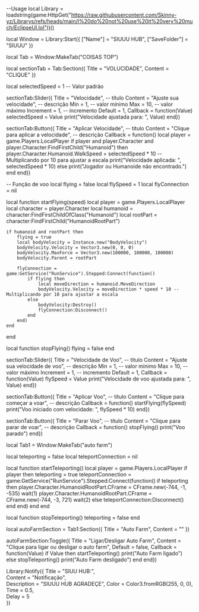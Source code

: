 --Usage
local Library = loadstring(game:HttpGet("https://raw.githubusercontent.com/Skinny-yz/Librarys/refs/heads/main/I%20do%20not%20use%20it%20very%20much/EclipseUI.lol"))()

local Window = Library:Start({
  ["Name"] = "SIUUU HUB",
  ["SaveFolder"] = "SIUUU"
})

local Tab = Window:MakeTab("COISAS TOP")

local sectionTab = Tab:Section({
  Title = "VOLUCIDADE",
  Content = "CLIQUE"
})

local selectedSpeed = 1 -- Valor padrão

sectionTab:Slider({
Title = "Velocidade",  -- título
Content = "Ajuste sua velocidade",  -- descrição
Min = 1,  -- valor mínimo
Max = 10,  -- valor máximo
Increment = 1,  -- incremento
Default = 1, 
Callback = function(Value)
    selectedSpeed = Value
    print("Velocidade ajustada para: ", Value)
end})

sectionTab:Button({
Title = "Aplicar Velocidade", -- título
Content = "Clique para aplicar a velocidade", -- descrição
Callback = function()
    local player = game.Players.LocalPlayer
    if player and player.Character and player.Character:FindFirstChild("Humanoid") then
        player.Character.Humanoid.WalkSpeed = selectedSpeed * 10 -- Multiplicando por 10 para ajustar a escala
        print("Velocidade aplicada: ", selectedSpeed * 10)
    else
        print("Jogador ou Humanoide não encontrado.")
    end
end})

-- Função de voo
local flying = false
local flySpeed = 1
local flyConnection = nil

local function startFlying(speed)
    local player = game.Players.LocalPlayer
    local character = player.Character
    local humanoid = character:FindFirstChildOfClass("Humanoid")
    local rootPart = character:FindFirstChild("HumanoidRootPart")

    if humanoid and rootPart then
        flying = true
        local bodyVelocity = Instance.new("BodyVelocity")
        bodyVelocity.Velocity = Vector3.new(0, 0, 0)
        bodyVelocity.MaxForce = Vector3.new(100000, 100000, 100000)
        bodyVelocity.Parent = rootPart

        flyConnection = game:GetService("RunService").Stepped:Connect(function()
            if flying then
                local moveDirection = humanoid.MoveDirection
                bodyVelocity.Velocity = moveDirection * speed * 10 -- Multiplicando por 10 para ajustar a escala
            else
                bodyVelocity:Destroy()
                flyConnection:Disconnect()
            end
        end)
    end
end

local function stopFlying()
    flying = false
end

sectionTab:Slider({
Title = "Velocidade de Voo",  -- título
Content = "Ajuste sua velocidade de voo",  -- descrição
Min = 1,  -- valor mínimo
Max = 10,  -- valor máximo
Increment = 1,  -- incremento
Default = 1, 
Callback = function(Value)
    flySpeed = Value
    print("Velocidade de voo ajustada para: ", Value)
end})

sectionTab:Button({
Title = "Aplicar Voo", -- título
Content = "Clique para começar a voar", -- descrição
Callback = function()
    startFlying(flySpeed)
    print("Voo iniciado com velocidade: ", flySpeed * 10)
end})

sectionTab:Button({
Title = "Parar Voo", -- título
Content = "Clique para parar de voar", -- descrição
Callback = function()
    stopFlying()
    print("Voo parado")
end})

local Tab1 = Window:MakeTab("auto farm")

local teleporting = false
local teleportConnection = nil

local function startTeleporting()
    local player = game.Players.LocalPlayer
    if player then
        teleporting = true
        teleportConnection = game:GetService("RunService").Stepped:Connect(function()
            if teleporting then
                player.Character.HumanoidRootPart.CFrame = CFrame.new(-744, -1, -535)
                wait(1)
                player.Character.HumanoidRootPart.CFrame = CFrame.new(-744, -3, 721)
                wait(2)
            else
                teleportConnection:Disconnect()
            end
        end)
    end
end

local function stopTeleporting()
    teleporting = false
end

local autoFarmSection = Tab1:Section({
  Title = "Auto Farm",
  Content = ""
})

autoFarmSection:Toggle({
Title = "Ligar/Desligar Auto Farm",
Content = "Clique para ligar ou desligar o auto farm",
Default = false,
Callback = function(Value)
    if Value then
        startTeleporting()
        print("Auto Farm ligado")
    else
        stopTeleporting()
        print("Auto Farm desligado")
    end
end})

Library:Notify({
  Title = "SIUU HUB:",        
  Content = "Notificação",    
  Description = "SIUUU HUB AGRADEÇE", 
  Color = Color3.fromRGB(255, 0, 0),   
  Time = 0.5,              
  Delay = 5                  
})
